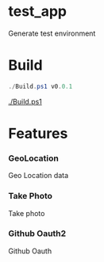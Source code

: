 # test_app
Generate test environment  

# Build
```powershell
./Build.ps1 v0.0.1
```
[./Build.ps1](./Build.ps1)

# Features
### GeoLocation
Geo Location data  

### Take Photo
Take photo  

### Github Oauth2
Github Oauth   